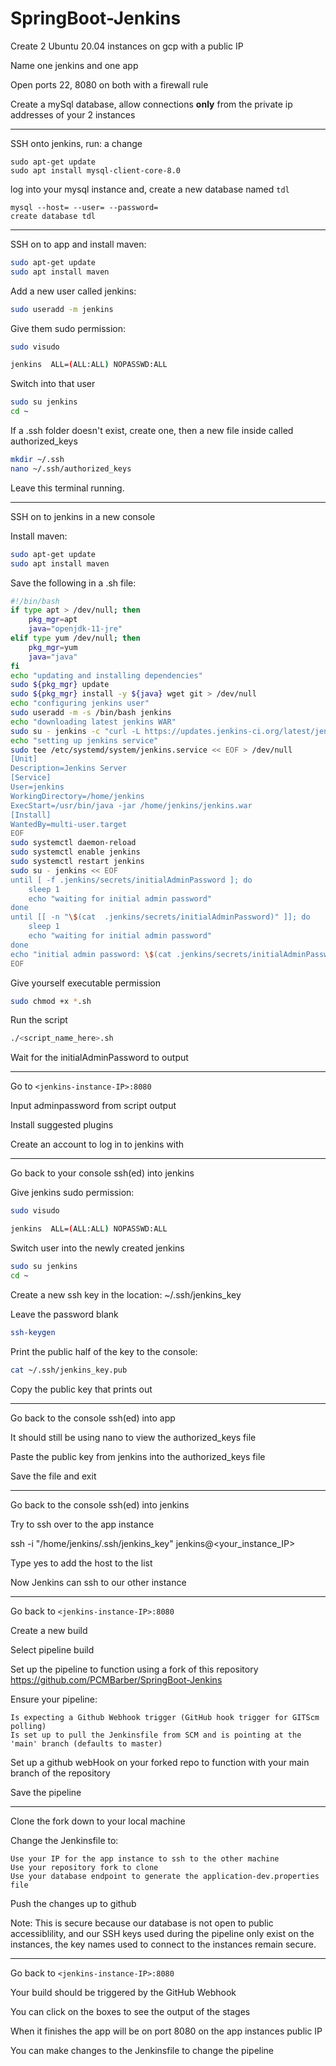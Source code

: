 # SpringBoot-Jenkins

Create 2 Ubuntu 20.04 instances on gcp with a public IP

Name one jenkins and one app

Open ports 22, 8080 on both with a firewall rule

Create a mySql database, allow connections **only** from the private ip addresses of your 2 instances

--------------------------------------------------------------------------------

SSH onto jenkins, run: a change

```
sudo apt-get update
sudo apt install mysql-client-core-8.0
```

log into your mysql instance and, create a new database named `tdl`

```
mysql --host= --user= --password=
create database tdl
```

--------------------------------------------------------------------------------

SSH on to app and install maven:

```bash
sudo apt-get update
sudo apt install maven
```

Add a new user called jenkins:

```bash
sudo useradd -m jenkins
```

Give them sudo permission:

```bash
sudo visudo
```

```bash
jenkins  ALL=(ALL:ALL) NOPASSWD:ALL
```

Switch into that user

```bash
sudo su jenkins
cd ~
```

If a .ssh folder doesn't exist, create one, then a new file inside called authorized_keys

```bash
mkdir ~/.ssh
nano ~/.ssh/authorized_keys
```

Leave this terminal running.

--------------------------------------------------------------------------------

SSH on to jenkins in a new console

Install maven:

```bash
sudo apt-get update
sudo apt install maven
```

Save the following in a .sh file:

```bash
#!/bin/bash
if type apt > /dev/null; then
    pkg_mgr=apt
    java="openjdk-11-jre"
elif type yum /dev/null; then
    pkg_mgr=yum
    java="java"
fi
echo "updating and installing dependencies"
sudo ${pkg_mgr} update
sudo ${pkg_mgr} install -y ${java} wget git > /dev/null
echo "configuring jenkins user"
sudo useradd -m -s /bin/bash jenkins
echo "downloading latest jenkins WAR"
sudo su - jenkins -c "curl -L https://updates.jenkins-ci.org/latest/jenkins.war --output jenkins.war"
echo "setting up jenkins service"
sudo tee /etc/systemd/system/jenkins.service << EOF > /dev/null
[Unit]
Description=Jenkins Server
[Service]
User=jenkins
WorkingDirectory=/home/jenkins
ExecStart=/usr/bin/java -jar /home/jenkins/jenkins.war
[Install]
WantedBy=multi-user.target
EOF
sudo systemctl daemon-reload
sudo systemctl enable jenkins
sudo systemctl restart jenkins
sudo su - jenkins << EOF
until [ -f .jenkins/secrets/initialAdminPassword ]; do
    sleep 1
    echo "waiting for initial admin password"
done
until [[ -n "\$(cat  .jenkins/secrets/initialAdminPassword)" ]]; do
    sleep 1
    echo "waiting for initial admin password"
done
echo "initial admin password: \$(cat .jenkins/secrets/initialAdminPassword)"
EOF
```	

Give yourself executable permission

```bash
sudo chmod +x *.sh
```

Run the script

```bash
./<script_name_here>.sh
```

Wait for the initialAdminPassword to output

--------------------------------------------------------------------------------

Go to `<jenkins-instance-IP>:8080`

Input adminpassword from script output

Install suggested plugins

Create an account to log in to jenkins with

--------------------------------------------------------------------------------

Go back to your console ssh(ed) into jenkins

Give jenkins sudo permission:

```bash
sudo visudo
```

```bash
jenkins  ALL=(ALL:ALL) NOPASSWD:ALL
```

Switch user into the newly created jenkins

```bash
sudo su jenkins
cd ~
```

Create a new ssh key in the location: ~/.ssh/jenkins_key

Leave the password blank

```bash
ssh-keygen
```

Print the public half of the key to the console:

```bash
cat ~/.ssh/jenkins_key.pub
```

Copy the public key that prints out

--------------------------------------------------------------------------------

Go back to the console ssh(ed) into app

It should still be using nano to view the authorized_keys file

Paste the public key from jenkins into the authorized_keys file

Save the file and exit

--------------------------------------------------------------------------------

Go back to the console ssh(ed) into jenkins

Try to ssh over to the app instance 

ssh -i "/home/jenkins/.ssh/jenkins_key" jenkins@<your_instance_IP>

Type yes to add the host to the list

Now Jenkins can ssh to our other instance

--------------------------------------------------------------------------------

Go back to `<jenkins-instance-IP>:8080`

Create a new build

Select pipeline build

Set up the pipeline to function using a fork of this repository https://github.com/PCMBarber/SpringBoot-Jenkins

Ensure your pipeline:

```
Is expecting a Github Webhook trigger (GitHub hook trigger for GITScm polling)
Is set up to pull the Jenkinsfile from SCM and is pointing at the 'main' branch (defaults to master)
```

Set up a github webHook on your forked repo to function with your main branch of the repository

Save the pipeline

--------------------------------------------------------------------------------

Clone the fork down to your local machine

Change the Jenkinsfile to:

```
Use your IP for the app instance to ssh to the other machine
Use your repository fork to clone
Use your database endpoint to generate the application-dev.properties file
```

Push the changes up to github


Note: This is secure because our database is not open to public accessiblility,
and our SSH keys used during the pipeline only exist on the instances, the key names used to connect to the instances remain secure.


--------------------------------------------------------------------------------

Go back to `<jenkins-instance-IP>:8080`

Your build should be triggered by the GitHub Webhook

You can click on the boxes to see the output of the stages

When it finishes the app will be on port 8080 on the app instances public IP
	
You can make changes to the Jenkinsfile to change the pipeline
